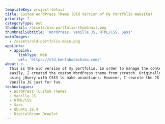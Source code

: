 ```yaml
---
templateKey: project-detail
title: Custom WordPress Theme (Old Version of My Portfolio Website)
priority: 7
categoryType: Web
thumbnail: /assets/old-portfolio-thumbnail.png
thumbnailSubtitle: 'WordPress, Vanilla JS, HTML/CSS, Sass'
mainImages:
  - /assets/old-portfolio-main.png
appLinks:
  - appLink:
      linkType: Web
      url: 'https://old.kentakodashima.com/'
about: >-
  This is the old version of my portfolio. In order to manage the contents
  easily, I created the custom WordPress theme from scratch. Originally, I was
  using jQuery with CSS3 to make animations. However, I rewrote the JS part with
  Vanilla JS just for fun.
technologies:
  - WordPress (Custom Theme)
  - Vanilla JS
  - HTML/CSS
  - Sass
  - Ubuntu 18.4
  - DigitalOcean Droplet
---
```


